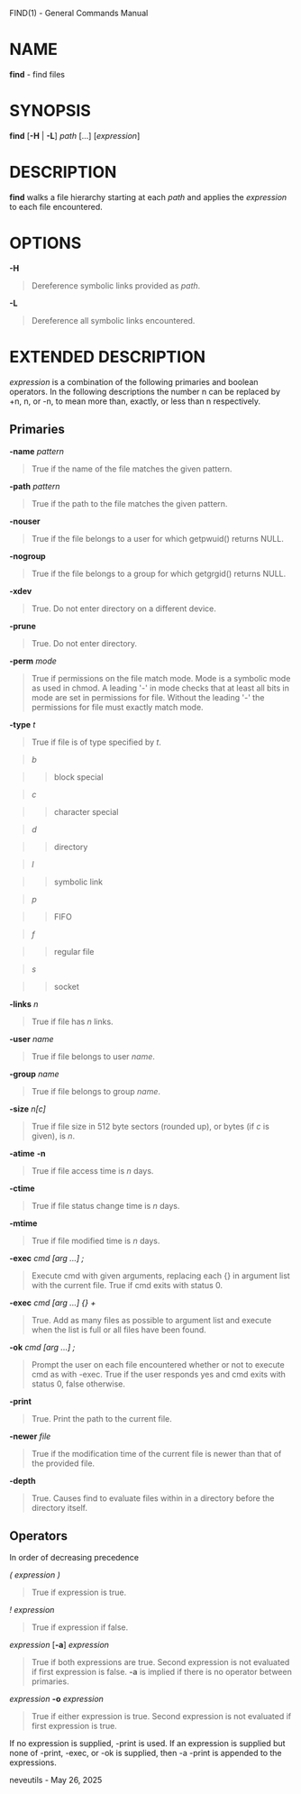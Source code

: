 FIND(1) - General Commands Manual

# NAME

**find** - find files

# SYNOPSIS

**find**
\[**-H**&nbsp;|&nbsp;**-L**]
*path*&nbsp;\[...]
\[*expression*]

# DESCRIPTION

**find**
walks a file hierarchy starting at each
*path*
and applies the
*expression*
to each file encountered.

# OPTIONS

**-H**

> Dereference symbolic links provided as
> *path*.

**-L**

> Dereference all symbolic links encountered.

# EXTENDED DESCRIPTION

*expression*
is a combination of the following primaries and boolean operators.
In the following descriptions the number n can be replaced by +n, n, or
\-n, to mean more than, exactly, or less than n respectively.

## Primaries

**-name** *pattern*

> True if the name of the file matches the given pattern.

**-path** *pattern*

> True if the path to the file matches the given pattern.

**-nouser**

> True if the file belongs to a user for which getpwuid() returns NULL.

**-nogroup**

> True if the file belongs to a group for which getgrgid() returns NULL.

**-xdev**

> True.
> Do not enter directory on a different device.

**-prune**

> True.
> Do not enter directory.

**-perm** *mode*

> True if permissions on the file match mode.
> Mode is a symbolic mode as used in chmod.
> A leading '-' in mode checks that at least all bits in mode are set in
> permissions for file.
> Without the leading '-' the permissions for file must exactly match
> mode.

**-type** *t*

> True if file is of type specified by
> *t*.

> *b*

> > block special

> *c*

> > character special

> *d*

> > directory

> *l*

> > symbolic link

> *p*

> > FIFO

> *f*

> > regular file

> *s*

> > socket

**-links** *n*

> True if file has
> *n*
> links.

**-user** *name*

> True if file belongs to user
> *name*.

**-group** *name*

> True if file belongs to group
> *name*.

**-size** *n\[c]*

> True if file size in 512 byte sectors (rounded up), or bytes (if
> *c*
> is given), is
> *n*.

**-atime** **-n**

> True if file access time is
> *n*
> days.

**-ctime**

> True if file status change time is
> *n*
> days.

**-mtime**

> True if file modified time is
> *n*
> days.

**-exec** *cmd \[arg ...] ;*

> Execute cmd with given arguments, replacing each {} in argument list
> with the current file.
> True if cmd exits with status 0.

**-exec** *cmd \[arg ...] {} +*

> True.
> Add as many files as possible to argument list and execute when the list
> is full or all files have been found.

**-ok** *cmd \[arg ...] ;*

> Prompt the user on each file encountered whether or not to execute cmd
> as with -exec.
> True if the user responds yes and cmd exits with status 0, false
> otherwise.

**-print**

> True.
> Print the path to the current file.

**-newer** *file*

> True if the modification time of the current file is newer than that of
> the provided file.

**-depth**

> True.
> Causes find to evaluate files within in a directory before the directory
> itself.

## Operators

In order of decreasing precedence

*( expression )*

> True if expression is true.

*! expression*

> True if expression if false.

*expression* \[**-a**] *expression*

> True if both expressions are true.
> Second expression is not evaluated if first expression is false.
> **-a**
> is implied if there is no operator between primaries.

*expression* **-o** *expression*

> True if either expression is true.
> Second expression is not evaluated if first expression is true.

If no expression is supplied, -print is used.
If an expression is supplied but none of -print, -exec, or -ok is
supplied, then -a -print is appended to the expressions.

neveutils - May 26, 2025
